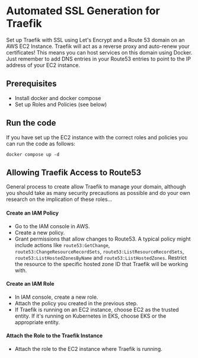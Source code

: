 # Automated SSL Generation for Traefik
Set up Traefik with SSL using Let's Encrypt and a Route 53 domain on an AWS EC2 Instance. Traefik will act as a reverse proxy and auto-renew your certificates! This means you can host services on this domain using Docker. Just remember to add DNS entries in your Route53 entries to point to the IP address of your EC2 instance.

## Prerequisites
- Install docker and docker compose
- Set up Roles and Policies (see below)

## Run the code
If you have set up the EC2 instance with the correct roles and policies you can run the code as follows:
```
docker compose up -d
```
## Allowing Traefik Access to Route53

General process to create allow Traefik to manage your domain, although you should take as many security precautions as possible and do your own 
research on the implication of these roles...
#### Create an IAM Policy
- Go to the IAM console in AWS. 
- Create a new policy. 
- Grant permissions that allow changes to Route53. A typical policy might include actions like
  `route53:GetChange`, `route53:ChangeResourceRecordSets`, `route53:ListResourceRecordSets`, `route53:ListHostedZonesByName` and `route53:ListHostedZones`. Restrict the resource to the 
specific hosted zone ID that Traefik will be working with.
#### Create an IAM Role
- In IAM console, create a new role.
- Attach the policy you created in the previous step. 
- If Traefik is running on an EC2 instance, choose EC2 as the trusted entity. If it's running on Kubernetes in EKS, 
choose EKS or the appropriate entity.
#### Attach the Role to the Traefik Instance
- Attach the role to the EC2 instance where Traefik is running.
